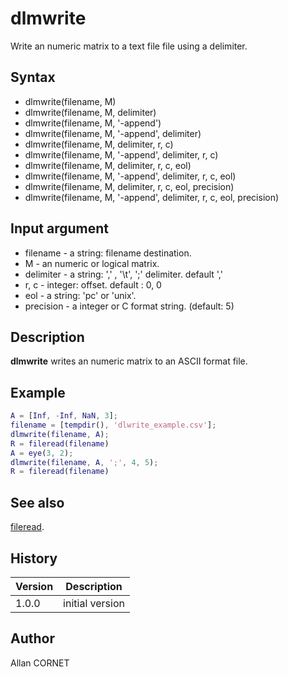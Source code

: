 

# dlmwrite

Write an numeric matrix to a text file file using a delimiter.

## Syntax

- dlmwrite(filename, M)
- dlmwrite(filename, M, delimiter)
- dlmwrite(filename, M, '-append')
- dlmwrite(filename, M, '-append', delimiter)
- dlmwrite(filename, M, delimiter, r, c)
- dlmwrite(filename, M, '-append', delimiter, r, c)
- dlmwrite(filename, M, delimiter, r, c, eol)
- dlmwrite(filename, M, '-append', delimiter, r, c, eol)
- dlmwrite(filename, M, delimiter, r, c, eol, precision)
- dlmwrite(filename, M, '-append', delimiter, r, c, eol, precision)

## Input argument

 - filename - a string: filename destination.
 - M - an numeric or logical matrix.
 - delimiter - a string: ',' , '\t', ';' delimiter. default ','
 - r, c - integer: offset. default : 0, 0
 - eol - a string: 'pc' or 'unix'.
 - precision - a integer or C format string. (default: 5)

## Description


  <p><b>dlmwrite</b> writes an numeric matrix to an ASCII format file.</p>


## Example

```matlab
A = [Inf, -Inf, NaN, 3];
filename = [tempdir(), 'dlwrite_example.csv'];
dlmwrite(filename, A);
R = fileread(filename)
A = eye(3, 2);
dlmwrite(filename, A, ';', 4, 5);
R = fileread(filename)
```

## See also

[fileread](fileread.md).
## History

|Version|Description|
|------|------|
|1.0.0|initial version|


## Author

Allan CORNET



